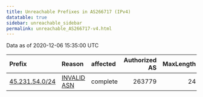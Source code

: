 ```yaml
---
title: Unreachable Prefixes in AS266717 (IPv4)
datatable: true
sidebar: unreachable_sidebar
permalink: unreachable_AS266717-v4.html
---
```


Data as of 2020-12-06 15:35:00 UTC


<div class="datatable-begin"></div>

| Prefix                                                 | Reason                                                                                                 | affected   |   Authorized AS |   MaxLength | Anchor                                         |   unreachable /24s |
|:-------------------------------------------------------|:-------------------------------------------------------------------------------------------------------|:-----------|----------------:|------------:|:-----------------------------------------------|-------------------:|
| [45.231.54.0/24](https://stat.ripe.net/45.231.54.0/24) | [INVALID ASN](https://rpki-validator.ripe.net/announcement-preview?asn=AS266717&prefix=45.231.54.0/24) | complete   |          263779 |          24 | [LACNIC](unreachable_LACNIC_RPKI_Root-v4.html) |                  1 |

<div class="datatable-end"></div>